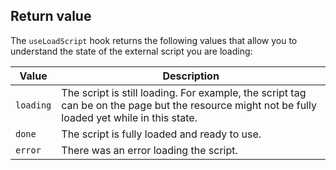 ## Return value

The `useLoadScript` hook returns the following values that allow you to understand the state of the external script you are loading:

| Value     | Description                                                                                                                              |
| --------- | ---------------------------------------------------------------------------------------------------------------------------------------- |
| `loading` | The script is still loading. For example, the script tag can be on the page but the resource might not be fully loaded yet while in this state. |
| `done`    | The script is fully loaded and ready to use.                                                                                              |
| `error`   | There was an error loading the script.                                                                                                   |
